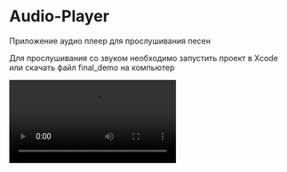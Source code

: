 # Audio-Player
Приложение аудио плеер для прослушивания песен

Для прослушивания со звуком необходимо запустить проект в Xcode или скачать файл final_demo на компьютер



![](final_demo.mov)
